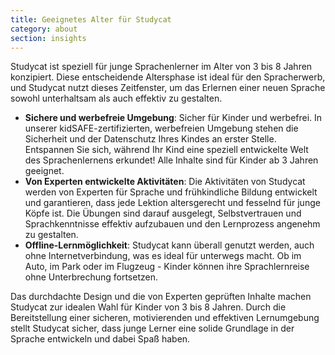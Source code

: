 ```yaml
---
title: Geeignetes Alter für Studycat
category: about
section: insights
---
```

Studycat ist speziell für junge Sprachenlerner im Alter von 3 bis 8 Jahren konzipiert. Diese entscheidende Altersphase ist ideal für den Spracherwerb, und Studycat nutzt dieses Zeitfenster, um das Erlernen einer neuen Sprache sowohl unterhaltsam als auch effektiv zu gestalten.


* **Sichere und werbefreie Umgebung**: Sicher für Kinder und werbefrei. In unserer kidSAFE-zertifizierten, werbefreien Umgebung stehen die Sicherheit und der Datenschutz Ihres Kindes an erster Stelle. Entspannen Sie sich, während Ihr Kind eine speziell entwickelte Welt des Sprachenlernens erkundet! Alle Inhalte sind für Kinder ab 3 Jahren geeignet.
* **Von Experten entwickelte Aktivitäten**: Die Aktivitäten von Studycat werden von Experten für Sprache und frühkindliche Bildung entwickelt und garantieren, dass jede Lektion altersgerecht und fesselnd für junge Köpfe ist. Die Übungen sind darauf ausgelegt, Selbstvertrauen und Sprachkenntnisse effektiv aufzubauen und den Lernprozess angenehm zu gestalten.
* **Offline-Lernmöglichkeit**: Studycat kann überall genutzt werden, auch ohne Internetverbindung, was es ideal für unterwegs macht. Ob im Auto, im Park oder im Flugzeug - Kinder können ihre Sprachlernreise ohne Unterbrechung fortsetzen.


Das durchdachte Design und die von Experten geprüften Inhalte machen Studycat zur idealen Wahl für Kinder von 3 bis 8 Jahren. Durch die Bereitstellung einer sicheren, motivierenden und effektiven Lernumgebung stellt Studycat sicher, dass junge Lerner eine solide Grundlage in der Sprache entwickeln und dabei Spaß haben.